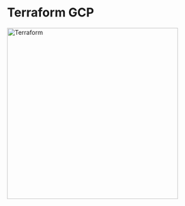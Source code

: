 # Terraform GCP

<img alt="Terraform" src="https://cdn.rawgit.com/hashicorp/terraform-website/master/content/source/assets/images/logo-hashicorp.svg" width="400px" high="100xp">
